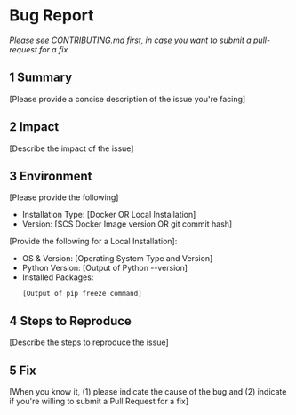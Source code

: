 # Bug Report
_Please see CONTRIBUTING.md first, in case you want to
submit a pull-request for a fix_

## 1 Summary
[Please provide a concise description of the issue you're facing]

## 2 Impact
[Describe the impact of the issue]

## 3 Environment
[Please provide the following]
* Installation Type: [Docker OR Local Installation]
* Version: [SCS Docker Image version OR git commit hash]

[Provide the following for a Local Installation]:
* OS & Version: [Operating System Type and Version]
* Python Version: [Output of Python --version]
* Installed Packages:
  ```
  [Output of pip freeze command]
  ```

## 4 Steps to Reproduce
[Describe the steps to reproduce the issue]

## 5 Fix
[When you know it, (1) please indicate the cause of the bug and (2) indicate
if you're willing to submit a Pull Request for a fix]
